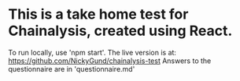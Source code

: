 # This is a take home test for Chainalysis, created using React.

To run locally, use 'npm start'.
The live version is at: https://github.com/NickyGund/chainalysis-test
Answers to the questionnaire are in 'questionnaire.md'



